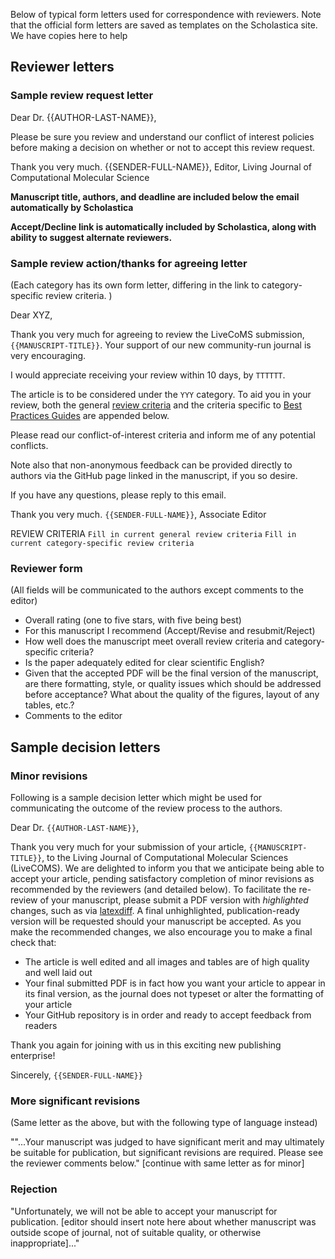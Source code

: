 Below of typical form letters used for correspondence with reviewers.  Note that the official form letters are saved as templates on the Scholastica site.  We have copies here to help 

## Reviewer letters

### Sample review request letter

Dear Dr. {{AUTHOR-LAST-NAME}},

Please be sure you review and understand our conflict of interest policies before making a decision on whether or not to accept this review request.

Thank you very much.
{{SENDER-FULL-NAME}},
Editor, Living Journal of Computational Molecular Science

**Manuscript title, authors, and deadline are included below the email automatically by Scholastica**

**Accept/Decline link is automatically included by Scholastica, along with ability to suggest alternate reviewers.**

### Sample review action/thanks for agreeing letter

(Each category has its own form letter, differing in the link to category-specific review criteria. )

Dear XYZ,

Thank you very much for agreeing to review the LiveCoMS submission, `{{MANUSCRIPT-TITLE}}`.
Your support of our new community-run journal is very encouraging.

I would appreciate receiving your review within 10 days, by `TTTTTT`.

The article is to be considered under the `YYY` category.
To aid you in your review, both the general [review criteria](https://livecomsjournal.github.io/authors/policies/#review-criteria) and the criteria specific to [Best Practices Guides](https://livecomsjournal.github.io/authors/best_practices/) are appended below.

Please read our conflict-of-interest criteria and inform me of any potential conflicts.

Note also that non-anonymous feedback can be provided directly to authors via the GitHub page linked in the manuscript, if you so desire.

If you have any questions, please reply to this email.

Thank you very much.
`{{SENDER-FULL-NAME}}`, Associate Editor

REVIEW CRITERIA
`Fill in current general review criteria`
`Fill in current category-specific review criteria`

### Reviewer form

(All fields will be communicated to the authors except comments to the editor)
- Overall rating (one to five stars, with five being best)
- For this manuscript I recommend (Accept/Revise and resubmit/Reject)
- How well does the manuscript meet overall review criteria and category-specific criteria?
- Is the paper adequately edited for clear scientific English?
- Given that the accepted PDF will be the final version of the manuscript, are there formatting, style, or quality issues which should be addressed before acceptance? What about the quality of the figures, layout of any tables, etc.?
- Comments to the editor


## Sample decision letters


### Minor revisions

Following is a sample decision letter which might be used for communicating the outcome of the review process to the authors.

Dear Dr. `{{AUTHOR-LAST-NAME}}`,

Thank you very much for your submission of your article, `{{MANUSCRIPT-TITLE}}`, to the Living Journal of Computational Molecular Sciences (LiveCOMS).
We are delighted to inform you that we anticipate being able to accept your article, pending satisfactory completion of minor revisions as recommended by the reviewers (and detailed below).
To facilitate the re-review of your manuscript, please submit a PDF version with *highlighted* changes, such as via [latexdiff](https://www.sharelatex.com/blog/2013/02/16/using-latexdiff-for-marking-changes-to-tex-documents.html).
A final unhighlighted, publication-ready version will be requested should your manuscript be accepted.
As you make the recommended changes, we also encourage you to make a final check that:
- The article is well edited and all images and tables are of high quality and well laid out
- Your final submitted PDF is in fact how you want your article to appear in its final version, as the journal does not typeset or alter the formatting of your article
- Your GitHub repository is in order and ready to accept feedback from readers

Thank you again for joining with us in this exciting new publishing enterprise!

Sincerely,
`{{SENDER-FULL-NAME}}`

### More significant revisions

(Same letter as the above, but with the following type of language instead)

""...Your manuscript was judged to have significant merit and may ultimately be suitable for publication, but significant revisions are required. Please see the reviewer comments below." [continue with same letter as for minor]

### Rejection

"Unfortunately, we will not be able to accept your manuscript for publication. [editor should insert note here about whether manuscript was outside scope of journal, not of suitable quality, or otherwise inappropriate]..."
